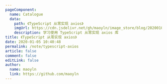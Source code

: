 ```yaml
---
pageComponent:
  name: Catalogue
  data:
    path: 《TypeScript 从零实现 axios》
    imgUrl: https://cdn.jsdelivr.net/gh/maoyln/image_store/blog/20200105104632.png
    description: 学习使用 TypeScript 从零实现 axios 库
title: 《TypeScript 从零实现 axios》
date: 2020-01-05 10:40:48
permalink: /note/typescript-axios
article: false
comment: false
editLink: false
author:
  name: maoyln
  link: https://github.com/maoyln
---
```

